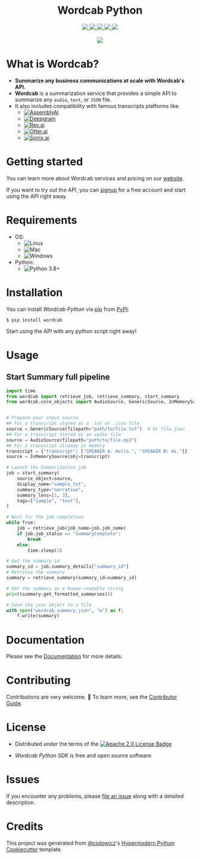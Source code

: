 <h1 align="center">Wordcab Python</h1>

<div align="center">
	<a  href="https://pypi.org/project/wordcab" target="_blank">
		<img src="https://img.shields.io/pypi/v/wordcab.svg" />
	</a>
	<a  href="https://pypi.org/project/wordcab" target="_blank">
		<img src="https://img.shields.io/pypi/pyversions/wordcab" />
	</a>
	<a  href="https://github.com/Wordcab/wordcab-python/blob/main/LICENSE" target="_blank">
		<img src="https://img.shields.io/pypi/l/wordcab" />
	</a>
	<a  href="https://github.com/Wordcab/wordcab-python/actions?workflow=Tests" target="_blank">
		<img src="https://github.com/Wordcab/wordcab-python/workflows/Tests/badge.svg" />
	</a>
	<a  href="https://app.codecov.io/gh/Wordcab/wordcab-python" target="_blank">
		<img src="https://codecov.io/gh/Wordcab/wordcab-python/branch/main/graph/badge.svg" />
	</a>
</div>
<br>
<div align="center">
	<a href="https://linkedin.com/company/wordcab" target="_blank">
		<img src="https://img.shields.io/badge/LinkedIn-0077B5?style=for-the-badge&logo=linkedin&logoColor=white" />
	</a>
</div>

# What is Wordcab?

- **Summarize any business communications at scale with Wordcab's API.**
- **Wordcab** is a summarization service that provides a simple API to summarize any `audio`, `text`, or `JSON` file.
- It also includes compatibility with famous transcripts platforms like
  - [![AssemblyAI](https://img.shields.io/badge/AssemblyAI-blue)](https://www.assemblyai.com/)
  - [![Deepgram](https://img.shields.io/badge/Deepgram-green)](https://deepgram.com/)
  - [![Rev.ai](https://img.shields.io/badge/Rev.ai-orange)](https://www.rev.ai/)
  - [![Otter.ai](https://img.shields.io/badge/Otter.ai-purple)](https://otter.ai/)
  - [![Sonix.ai](https://img.shields.io/badge/Sonix.ai-yellow)](https://sonix.ai/)

# Getting started

You can learn more about Wordcab services and pricing on our [website](https://wordcab.com/).

If you want to try out the API, you can [signup](https://wordcab.com/signup/) for a free account and start using the API
right away.

# Requirements

- OS:
  - ![Linux](https://img.shields.io/badge/-Linux-orange?style=flat-square&logo=linux&logoColor=white)
  - ![Mac](https://img.shields.io/badge/-Mac-blue?style=flat-square&logo=apple&logoColor=white)
  - ![Windows](https://img.shields.io/badge/-Windows-blue?style=flat-square&logo=windows&logoColor=white)
- Python:
  - ![Python 3.8+](https://img.shields.io/badge/python-3.8%2B-blue)

# Installation

You can install _Wordcab Python_ via [pip] from [PyPI]:

```console
$ pip install wordcab
```

Start using the API with any python script right away!

# Usage

## Start Summary full pipeline

```python
import time
from wordcab import retrieve_job, retrieve_summary, start_summary
from wordcab.core_objects import AudioSource, GenericSource, InMemorySource


# Prepare your input source
## For a transcript stored as a .txt or .json file
source = GenericSource(filepath="path/to/file.txt")  # Or file.json
## For a transcript stored as an audio file
source = AudioSource(filepath="path/to/file.mp3")
## For a transcript already in memory
transcript = {"transcript": ["SPEAKER A: Hello.", "SPEAKER B: Hi."]}
source = InMemorySource(obj=transcript)

# Launch the Summarization job
job = start_summary(
	source_object=source,
	display_name="sample_txt",
	summary_type="narrative",
	summary_lens=[1, 3],
	tags=["sample", "text"],
)

# Wait for the job completion
while True:
	job = retrieve_job(job_name=job.job_name)
	if job.job_status == "SummaryComplete":
		break
	else:
		time.sleep(3)

# Get the summary id
summary_id = job.summary_details["summary_id"]
# Retrieve the summary
summary = retrieve_summary(summary_id=summary_id)

# Get the summary as a human-readable string
print(summary.get_formatted_summaries())

# Save the json object to a file
with open("wordcab_summary.json", "w") as f:
	f.write(summary)
```

# Documentation

Please see the [Documentation](https://wordcab-python.readthedocs.io/) for more details.

# Contributing

Contributions are very welcome. 🚀
To learn more, see the [Contributor Guide].

# License

- Distributed under the terms of the [![Apache 2.0 License Badge](https://img.shields.io/badge/License-Apache%202.0-blue.svg)](https://opensource.org/licenses/Apache-2.0)

- _Wordcab Python SDK_ is free and open source software.

# Issues

If you encounter any problems,
please [file an issue](https://github.com/Wordcab/wordcab-python/issues) along with a detailed description.

# Credits

This project was generated from [@cjolowicz]'s [Hypermodern Python Cookiecutter] template.

[@cjolowicz]: https://github.com/cjolowicz
[pypi]: https://pypi.org/
[hypermodern python cookiecutter]: https://github.com/cjolowicz/cookiecutter-hypermodern-python
[file an issue]: https://github.com/Wordcab/wordcab-python/issues
[pip]: https://pip.pypa.io/

<!-- github-only -->

[license]: https://github.com/Wordcab/wordcab-python/blob/main/LICENSE
[contributor guide]: https://github.com/Wordcab/wordcab-python/blob/main/CONTRIBUTING.md
[command-line reference]: https://wordcab-python.readthedocs.io/en/latest/usage.html
